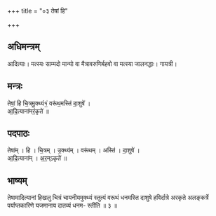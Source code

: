 +++
title = "०३ तेषां हि"

+++
## अधिमन्त्रम्
आदित्याः। मत्स्यः साम्मदो मान्यो वा मैत्रावरुणिर्बहवो वा मत्स्या जालनद्धाः। गायत्री।

## मन्त्रः
तेषां॒ हि चि॒त्रमु॒क्थ्यं१॒॑ वरू॑थ॒मस्ति॑ दा॒शुषे॑ ।  
आ॒दि॒त्याना॑मरं॒कृते॑ ॥

## पदपाठः
तेषा॑म् । हि । चि॒त्रम् । उ॒क्थ्य॑म् । वरू॑थम् । अस्ति॑ । दा॒शुषे॑ ।  
आ॒दि॒त्याना॑म् । अ॒र॒म्ऽकृते॑ ॥

## भाष्यम्
तेषामादित्यानां हिखलु चित्रं चायनीयमुक्थ्यं स्तुत्यं वरूथं धनमस्ति दाशुषे हविर्दात्रे अरकृते अलङ्कर्त्रे पर्याप्तकारिणे यजमानाय दातव्यं धनम- स्तीति ॥ ३ ॥